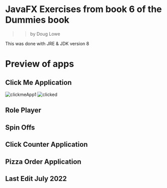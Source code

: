 # JavaFX Exercises from book 6 of the Dummies book
>> by Doug Lowe

This was done with JRE & JDK version 8 

# Preview of apps 


## Click Me Application

![clickmeApp1](https://user-images.githubusercontent.com/83961643/176886660-c135932f-a18c-4943-a6a5-57dce68df4ac.jpeg)
![clicked](https://user-images.githubusercontent.com/83961643/176886669-a50e85e9-7126-4e30-bbc8-299e8137d31c.jpeg)


## Role Player 



## Spin Offs 


## Click Counter Application 


## Pizza Order Application 


## Last Edit July 2022
